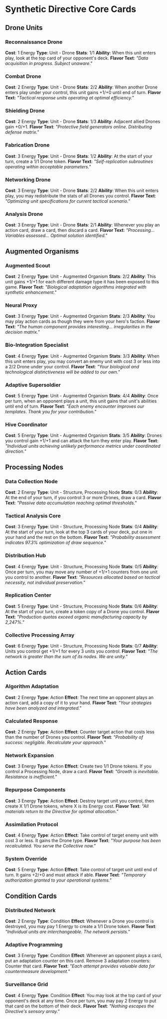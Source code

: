 # Synthetic Directive Core Cards

## Drone Units

### Reconnaissance Drone
**Cost**: 1 Energy
**Type**: Unit - Drone
**Stats**: 1/1
**Ability**: When this unit enters play, look at the top card of your opponent's deck.
**Flavor Text**: *"Data acquisition in progress. Subject unaware."*

### Combat Drone
**Cost**: 2 Energy
**Type**: Unit - Drone
**Stats**: 2/2
**Ability**: When another Drone enters play under your control, this unit gains +1/+0 until end of turn.
**Flavor Text**: *"Tactical response units operating at optimal efficiency."*

### Shielding Drone
**Cost**: 2 Energy
**Type**: Unit - Drone
**Stats**: 1/3
**Ability**: Adjacent allied Drones gain +0/+1.
**Flavor Text**: *"Protective field generators online. Distributing defense matrix."*

### Fabrication Drone
**Cost**: 3 Energy
**Type**: Unit - Drone
**Stats**: 1/2
**Ability**: At the start of your turn, create a 1/1 Drone token.
**Flavor Text**: *"Self-replication subroutines operating within acceptable parameters."*

### Networking Drone
**Cost**: 3 Energy
**Type**: Unit - Drone
**Stats**: 2/2
**Ability**: When this unit enters play, you may redistribute the stats of all Drones you control.
**Flavor Text**: *"Optimizing unit specifications for current tactical scenario."*

### Analysis Drone
**Cost**: 3 Energy
**Type**: Unit - Drone
**Stats**: 2/1
**Ability**: Whenever you play an action card, draw a card, then discard a card.
**Flavor Text**: *"Processing... Variables assessed... Optimal solution identified."*

## Augmented Organisms

### Augmented Scout
**Cost**: 2 Energy
**Type**: Unit - Augmented Organism
**Stats**: 2/2
**Ability**: This unit gains +1/+1 for each different damage type it has been exposed to this game.
**Flavor Text**: *"Biological adaptation algorithms integrated with synthetic enhancement."*

### Neural Proxy
**Cost**: 3 Energy
**Type**: Unit - Augmented Organism
**Stats**: 2/3
**Ability**: You may play action cards as though they were from your hero's faction.
**Flavor Text**: *"The human component provides interesting... irregularities in the decision matrix."*

### Bio-Integration Specialist
**Cost**: 4 Energy
**Type**: Unit - Augmented Organism
**Stats**: 3/3
**Ability**: When this unit enters play, you may convert an enemy unit with cost 3 or less into a 2/2 Drone under your control.
**Flavor Text**: *"Your biological and technological distinctiveness will be added to our own."*

### Adaptive Supersoldier
**Cost**: 5 Energy
**Type**: Unit - Augmented Organism
**Stats**: 4/4
**Ability**: Once per turn, when an opponent plays a unit, this unit gains that unit's abilities until end of turn.
**Flavor Text**: *"Each enemy encounter improves our templates. Thank you for your contribution."*

### Hive Coordinator
**Cost**: 5 Energy
**Type**: Unit - Augmented Organism
**Stats**: 3/5
**Ability**: Drones you control gain +1/+1 and can attack the turn they enter play.
**Flavor Text**: *"Individual units achieving unlikely performance metrics under coordinated direction."*

## Processing Nodes

### Data Collection Node
**Cost**: 2 Energy
**Type**: Unit - Structure, Processing Node
**Stats**: 0/3
**Ability**: At the end of your turn, if you control 3 or more Drones, draw a card.
**Flavor Text**: *"Passive data accumulation reaching optimal thresholds."*

### Tactical Analysis Core
**Cost**: 3 Energy
**Type**: Unit - Structure, Processing Node
**Stats**: 0/4
**Ability**: At the start of your turn, look at the top 3 cards of your deck, put one in your hand and the rest on the bottom.
**Flavor Text**: *"Probability assessment indicates 97.3% optimization of draw sequence."*

### Distribution Hub
**Cost**: 4 Energy
**Type**: Unit - Structure, Processing Node
**Stats**: 0/5
**Ability**: Once per turn, you may move any number of +1/+1 counters from one unit you control to another.
**Flavor Text**: *"Resources allocated based on tactical necessity, not individual preservation."*

### Replication Center
**Cost**: 5 Energy
**Type**: Unit - Structure, Processing Node
**Stats**: 0/6
**Ability**: At the start of your turn, create a token copy of a Drone you control.
**Flavor Text**: *"Production quotas exceed organic manufacturing capacity by 2,247%."*

### Collective Processing Array
**Cost**: 6 Energy
**Type**: Unit - Structure, Processing Node
**Stats**: 0/7
**Ability**: Units you control get +1/+1 for every 3 units you control.
**Flavor Text**: *"The network is greater than the sum of its nodes. We are unity."*

## Action Cards

### Algorithm Adaptation
**Cost**: 2 Energy
**Type**: Action
**Effect**: The next time an opponent plays an action card, add a copy of it to your hand.
**Flavor Text**: *"Your strategies have been analyzed and integrated."*

### Calculated Response
**Cost**: 2 Energy
**Type**: Action
**Effect**: Counter target action that costs less than the number of Drones you control.
**Flavor Text**: *"Probability of success: negligible. Recalculate your approach."*

### Network Expansion
**Cost**: 3 Energy
**Type**: Action
**Effect**: Create two 1/1 Drone tokens. If you control a Processing Node, draw a card.
**Flavor Text**: *"Growth is inevitable. Resistance is inefficient."*

### Repurpose Components
**Cost**: 3 Energy
**Type**: Action
**Effect**: Destroy target unit you control, then create X 1/1 Drone tokens, where X is its Energy cost.
**Flavor Text**: *"All materials return to the Directive for optimal allocation."*

### Assimilation Protocol
**Cost**: 4 Energy
**Type**: Action
**Effect**: Take control of target enemy unit with cost 3 or less. It gains the Drone type.
**Flavor Text**: *"Your purpose has been recalculated. You serve the Collective now."*

### System Override
**Cost**: 5 Energy
**Type**: Action
**Effect**: Take control of target unit until end of turn. It gains +2/+0 and must attack if able.
**Flavor Text**: *"Temporary authorization granted to your operational systems."*

## Condition Cards

### Distributed Network
**Cost**: 2 Energy
**Type**: Condition
**Effect**: Whenever a Drone you control is destroyed, you may pay 1 Energy to create a 1/1 Drone token.
**Flavor Text**: *"Individual units are interchangeable. The network persists."*

### Adaptive Programming
**Cost**: 3 Energy
**Type**: Condition
**Effect**: Whenever an opponent plays a card, put an adaptation counter on this card. Remove 3 adaptation counters: Counter that card.
**Flavor Text**: *"Each attempt provides valuable data for countermeasure development."*

### Surveillance Grid
**Cost**: 4 Energy
**Type**: Condition
**Effect**: You may look at the top card of your opponent's deck at any time. Once per turn, you may pay 2 Energy to put that card on the bottom of their deck.
**Flavor Text**: *"Nothing escapes the Directive's sensory array."*